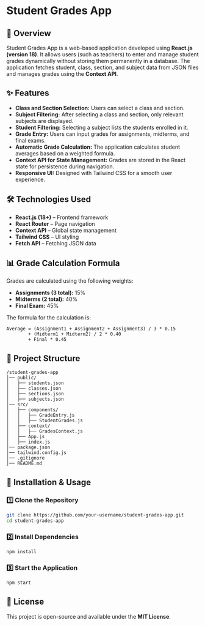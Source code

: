 # Student Grades App

## 📌 Overview
Student Grades App is a web-based application developed using **React.js (version 18)**. It allows users (such as teachers) to enter and manage student grades dynamically without storing them permanently in a database. The application fetches student, class, section, and subject data from JSON files and manages grades using the **Context API**.

## ✨ Features
- **Class and Section Selection:** Users can select a class and section.
- **Subject Filtering:** After selecting a class and section, only relevant subjects are displayed.
- **Student Filtering:** Selecting a subject lists the students enrolled in it.
- **Grade Entry:** Users can input grades for assignments, midterms, and final exams.
- **Automatic Grade Calculation:** The application calculates student averages based on a weighted formula.
- **Context API for State Management:** Grades are stored in the React state for persistence during navigation.
- **Responsive UI:** Designed with Tailwind CSS for a smooth user experience.

## 🛠️ Technologies Used
- **React.js (18+)** – Frontend framework
- **React Router** – Page navigation
- **Context API** – Global state management
- **Tailwind CSS** – UI styling
- **Fetch API** – Fetching JSON data

## 📊 Grade Calculation Formula
Grades are calculated using the following weights:
- **Assignments (3 total):** 15%
- **Midterms (2 total):** 40%
- **Final Exam:** 45%

The formula for the calculation is:
```
Average = (Assignment1 + Assignment2 + Assignment3) / 3 * 0.15 
        + (Midterm1 + Midterm2) / 2 * 0.40 
        + Final * 0.45
```

## 📂 Project Structure
```
/student-grades-app
│── public/
│   ├── students.json
│   ├── classes.json
│   ├── sections.json
│   ├── subjects.json
│── src/
│   ├── components/
│   │   ├── GradeEntry.js
│   │   ├── StudentGrades.js
│   ├── context/
│   │   ├── GradesContext.js
│   ├── App.js
│   ├── index.js
│── package.json
│── tailwind.config.js
│── .gitignore
│── README.md
```

## 🚀 Installation & Usage
### 1️⃣ Clone the Repository
```sh
git clone https://github.com/your-username/student-grades-app.git
cd student-grades-app
```

### 2️⃣ Install Dependencies
```sh
npm install
```

### 3️⃣ Start the Application
```sh
npm start
```


## 📜 License
This project is open-source and available under the **MIT License**.
